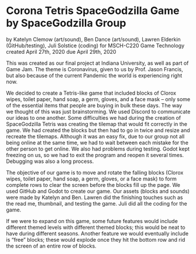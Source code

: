 # Corona Tetris SpaceGodzilla Game by SpaceGodzilla Group
by Katelyn Clemow (art/sound), Ben Dance (art/sound), Lawren Elderkin (GitHub/testing), Juli Solstice (coding)
for MSCH-C220 Game Technology created April 27th, 2020 due April 29th, 2020

This was created as our final project at Indiana University, as well as part of Game Jam. The theme is Coronavirus, given to us by Prof. Jason Francis, but also because of the current Pandemic the world is experiencing right now. 

We decided to create a Tetris-like game that included blocks of Clorox wipes, toilet paper, hand soap, a germ, gloves, and a face mask – only some of the essential items that people are buying in bulk these days. The way we thought of this was just brainstorming. We used Discord to communicate our ideas to one another. Some difficulties we had during the creation of SpaceGodzilla Tetris was creating the tilemap that would fit correctly in the game. We had created the blocks but then had to go in twice and resize and recreate the tilemaps. Although it was an easy fix, due to our group not all being online at the same time, we had to wait between each mistake for the other person to get online. We also had problems during testing. Godot kept freezing on us, so we had to exit the program and reopen it several times. Debugging was also a long process. 

The objective of our game is to move and rotate the falling blocks (Clorox wipes, toilet paper, hand soap, a germ, gloves, or a face mask) to form complete rows to clear the screen before the blocks fill up the page. We used GitHub and Godot to create our game. Our assets (blocks and sounds) were made by Katelyn and Ben. Lawren did the finishing touches such as the read me, thumbnail, and testing the game. Juli did all the coding for the game.

If we were to expand on this game, some future features would include different themed levels with different themed blocks; this would be neat to have during different seasons. Another feature we would eventually include is “free” blocks; these would explode once they hit the bottom row and rid the screen of an entire row of blocks. 
